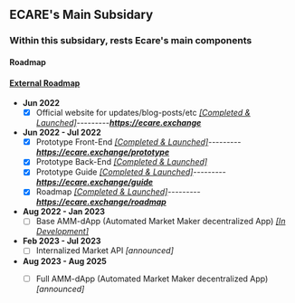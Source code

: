 ## ECARE's Main Subsidary

### Within this subsidary, rests Ecare's main components

#### Roadmap 
#### [External Roadmap](https://github.com/Ecare-Exchange/infrastructure/tree/main/MVP#readme)

- **Jun 2022**
  - [X] Official website for updates/blog-posts/etc *[[Completed & Launched]](https://github.com/Ecare-Exchange/infrastructure/tree/main/MVP/EcareWebApp)*---------***https://ecare.exchange***

- **Jun 2022 - Jul 2022**
  - [X] Prototype Front-End *[[Completed & Launched]](https://github.com/Ecare-Exchange/infrastructure/tree/main/MVP/EcareWebApp)*---------***https://ecare.exchange/prototype***
  - [X] Prototype Back-End *[[Completed & Launched]](https://github.com/jeyakatsa/Ecare-Exchange/infrastructure/main/MVP/EcareWebApp)*
  - [X] Prototype Guide *[[Completed & Launched]](https://github.com/jeyakatsa/Ecare-Exchange/infrastructure/main/MVP/EcareWebApp)*---------***https://ecare.exchange/guide***
  - [X] Roadmap *[[Completed & Launched]](https://github.com/jeyakatsa/Ecare-Exchange/infrastructure/main/MVP/EcareWebApp)*---------***https://ecare.exchange/roadmap***

- **Aug 2022 - Jan 2023**
  - [ ] Base AMM-dApp (Automated Market Maker decentralized App) *[[In Development]](https://github.com/Ecare-Exchange/infrastructure/tree/main/Main)*

- **Feb 2023 - Jul 2023**
  - [ ] Internalized Market API *[announced]*

- **Aug 2023 - Aug 2025**
  - [ ] Full AMM-dApp (Automated Market Maker decentralized App) *[announced]*

